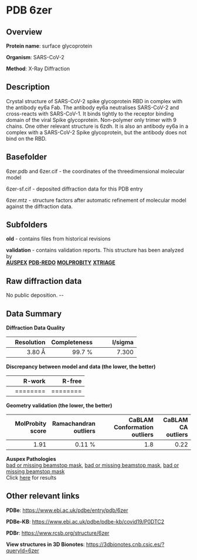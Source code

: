 # PDB 6zer

## Overview

**Protein name**: surface glycoprotein

**Organism**: SARS-CoV-2

**Method**: X-Ray Diffraction

## Description

Crystal structure of SARS-CoV-2 spike glycoprotein RBD in complex with the antibody ey6a Fab. The antibody ey6a neutralises SARS-CoV-2 and cross-reacts with SARS-CoV-1. It binds tightly to the receptor binding domain of the viral Spike glycoprotein. Non-polymer only trimer with 9 chains. One other relevant structure is 6zdh. It is also an antibody ey6a in a complex with a SARS-CoV-2 Spike glycoprotein, but the antibody does not bind on the RBD. 

## Basefolder

6zer.pdb and 6zer.cif - the coordinates of the threedimensional molecular model

6zer-sf.cif - deposited diffraction data for this PDB entry

6zer.mtz - structure factors after automatic refinement of molecular model against the diffraction data.

## Subfolders



**old** - contains files from historical revisions

**validation** - contains validation reports. This structure has been analyzed by <br>[**AUSPEX**](https://github.com/thorn-lab/coronavirus_structural_task_force/tree/master/pdb/surface_glycoprotein/SARS-CoV-2/6zer/validation/auspex) [**PDB-REDO**](https://github.com/thorn-lab/coronavirus_structural_task_force/tree/master/pdb/surface_glycoprotein/SARS-CoV-2/6zer/validation/pdb-redo) [**MOLPROBITY**](https://github.com/thorn-lab/coronavirus_structural_task_force/tree/master/pdb/surface_glycoprotein/SARS-CoV-2/6zer/validation/molprobity) [**XTRIAGE**](https://github.com/thorn-lab/coronavirus_structural_task_force/blob/master/pdb/surface_glycoprotein/SARS-CoV-2/6zer/validation/Xtriage_output.log)   



## Raw diffraction data

No public deposition. --<br> 

## Data Summary
**Diffraction Data Quality**

|   | Resolution | Completeness| I/sigma |
|---|-------------:|----------------:|--------------:|
|   |3.80 Å|99.7  %|<img width=50/>7.300|

**Discrepancy between model and data (the lower, the better)**

|   | **R-work**| **R-free**   
|---|-------------:|----------------:|           
||========|========|

**Geometry validation (the lower, the better)**

|   |**MolProbity<br>score**| **Ramachandran<br>outliers** | **CaBLAM<br>Conformation outliers** | **CaBLAM<br>CA outliers** |
|---|-------------:|----------------:|----------------:|----------------:|
||  1.91|  0.11 %|1.8|0.22|

**Auspex Pathologies**<br> [bad or missing beamstop mask](https://www.auspex.de/pathol/#2), [bad or missing beamstop mask](https://www.auspex.de/pathol/#2), [bad or missing beamstop mask](https://www.auspex.de/pathol/#2)<br>Click [here](https://github.com/thorn-lab/coronavirus_structural_task_force/blob/master/pdb/surface_glycoprotein/SARS-CoV-2/6zer/validation/auspex/6zer_auspex_comments.txt)  for results

 



## Other relevant links 
**PDBe**:  https://www.ebi.ac.uk/pdbe/entry/pdb/6zer

**PDBe-KB**: https://www.ebi.ac.uk/pdbe/pdbe-kb/covid19/P0DTC2 
 
**PDBr**: https://www.rcsb.org/structure/6zer 

**View structures in 3D Bionotes**: https://3dbionotes.cnb.csic.es/?queryId=6zer

